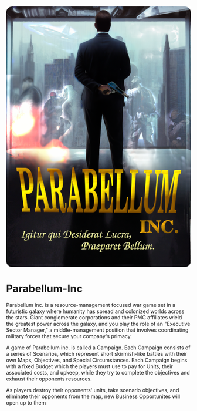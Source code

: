 ![Parabellum Splash Page](ImageAssets/PBCoverCardBack.png "Parabellum Inc.")

# Parabellum-Inc
Parabellum inc. is a resource-management focused war game set in a futuristic galaxy where humanity has spread and colonized worlds across the stars. Giant conglomerate corporations and their PMC affiliates wield the greatest power across the galaxy, and you play the role of an "Executive Sector Manager," a middle-management position that involves coordinating military forces that secure your company's primacy.

A game of Parabellum inc. is called a Campaign. Each Campaign consists of a series of Scenarios, which represent short skirmish-like battles with their own Maps, Objectives, and Special Circumstances. Each Campaign begins with a fixed Budget which the players must use to pay for Units, their associated costs, and upkeep, while they try to complete the objectives and exhaust their opponents resources.

As players destroy their opponents' units, take scenario objectives, and eliminate their opponents from the map, new Business Opportunites will open up to them 
